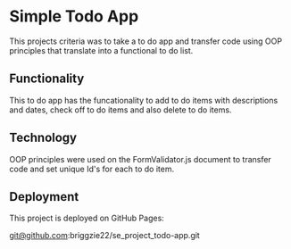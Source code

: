 # Simple Todo App

This projects criteria was to take a to do app and transfer code using OOP principles that translate into a functional to do list.

## Functionality

This to do app has the funcationality to add to do items with descriptions and dates, check off to do items and also delete to do items.

## Technology

OOP principles were used on the FormValidator.js document to transfer code and set unique Id's for each to do item.

## Deployment

This project is deployed on GitHub Pages:

git@github.com:briggzie22/se_project_todo-app.git
